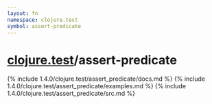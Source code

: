 ```yaml
---
layout: fn
namespace: clojure.test
symbol: assert-predicate
---
```


# [clojure.test](../)/assert-predicate

{% include 1.4.0/clojure.test/assert_predicate/docs.md %}
{% include 1.4.0/clojure.test/assert_predicate/examples.md %}
{% include 1.4.0/clojure.test/assert_predicate/src.md %}

